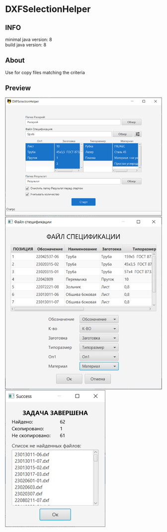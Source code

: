 # DXFSelectionHelper
## INFO
minimal java version: 8  
build java version: 8
## About
Use for copy files matching the criteria
## Preview
![preview](preview.png)
![preview](preview2.png)
![preview](preview3.png)